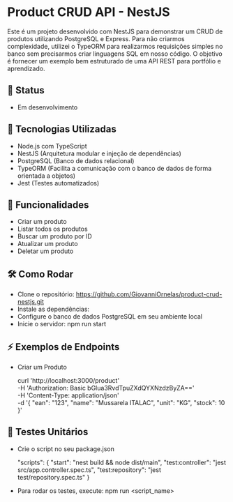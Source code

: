 # Product CRUD API - NestJS

Este é um projeto desenvolvido com NestJS para demonstrar um CRUD de produtos utilizando PostgreSQL e Express. Para não criarmos complexidade, utilizei o TypeORM para realizarmos requisições simples no banco sem precisarmos criar linguagens SQL em nosso código. O objetivo é fornecer um exemplo bem estruturado de uma API REST para portfólio e aprendizado.

## 🚧 Status
- Em desenvolvimento

## 🚀 Tecnologias Utilizadas

- Node.js com TypeScript
- NestJS (Arquitetura modular e injeção de dependências)
- PostgreSQL (Banco de dados relacional)
- TypeORM (Facilita a comunicação com o banco de dados de forma orientada a objetos)
- Jest (Testes automatizados)

## 📌 Funcionalidades

- Criar um produto
- Listar todos os produtos
- Buscar um produto por ID
- Atualizar um produto
- Deletar um produto

## 🛠️ Como Rodar

- Clone o repositório: https://github.com/GiovanniOrnelas/product-crud-nestjs.git
- Instale as dependências:
- Configure o banco de dados PostgreSQL em seu ambiente local
- Inicie o servidor: npm run start

## ⚡ Exemplos de Endpoints

- Criar um Produto

    curl 'http://localhost:3000/product' \
    -H 'Authorization: Basic bGlua3RvdTpuZXdQYXNzdzByZA==' \
    -H 'Content-Type: application/json' \
    -d '{
        "ean": "123",
        "name": "Mussarela ITALAC",
        "unit": "KG",
        "stock": 10
    }'

## 🧪 Testes Unitários

- Crie o script no seu package.json

    "scripts": {
        "start": "nest build && node dist/main",
        "test:controller": "jest src/app.controller.spec.ts",
        "test:repository": "jest test/repository.spec.ts"
  }

- Para rodar os testes, execute: npm run <script_name>